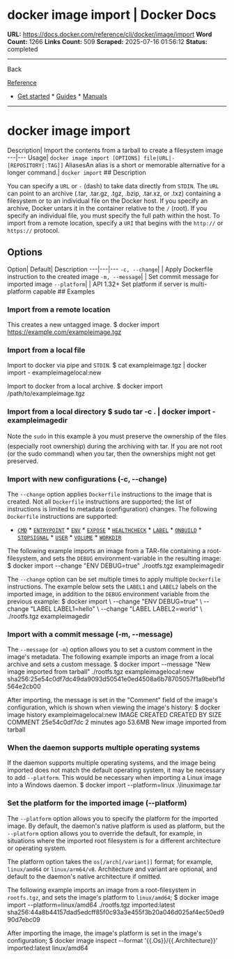 # docker image import | Docker Docs

**URL:** https://docs.docker.com/reference/cli/docker/image/import
**Word Count:** 1266
**Links Count:** 509
**Scraped:** 2025-07-16 01:56:12
**Status:** completed

---

Back

[Reference](https://docs.docker.com/reference/)

  * [Get started](https://docs.docker.com/get-started/)   * [Guides](https://docs.docker.com/guides/)   * [Manuals](https://docs.docker.com/manuals/)

* * *

# docker image import

Description| Import the contents from a tarball to create a filesystem image   ---|---   Usage| `docker image import [OPTIONS] file|URL|- [REPOSITORY[:TAG]]`   AliasesAn alias is a short or memorable alternative for a longer command.| `docker import`      ## Description

You can specify a `URL` or `-` \(dash\) to take data directly from `STDIN`. The `URL` can point to an archive \(.tar, .tar.gz, .tgz, .bzip, .tar.xz, or .txz\) containing a filesystem or to an individual file on the Docker host. If you specify an archive, Docker untars it in the container relative to the `/` \(root\). If you specify an individual file, you must specify the full path within the host. To import from a remote location, specify a `URI` that begins with the `http://` or `https://` protocol.

## Options

Option| Default| Description   ---|---|---   `-c, --change`| | Apply Dockerfile instruction to the created image   `-m, --message`| | Set commit message for imported image   `--platform`| | API 1.32+ Set platform if server is multi-platform capable      ## Examples

### Import from a remote location

This creates a new untagged image.               $ docker import https://example.com/exampleimage.tgz     

### Import from a local file

Import to docker via pipe and `STDIN`.               $ cat exampleimage.tgz | docker import - exampleimagelocal:new     

Import to docker from a local archive.               $ docker import /path/to/exampleimage.tgz     

### Import from a local directory               $ sudo tar -c . | docker import - exampleimagedir     

Note the `sudo` in this example â you must preserve the ownership of the files \(especially root ownership\) during the archiving with tar. If you are not root \(or the sudo command\) when you tar, then the ownerships might not get preserved.

### Import with new configurations \(-c, --change\)

The `--change` option applies `Dockerfile` instructions to the image that is created. Not all `Dockerfile` instructions are supported; the list of instructions is limited to metadata \(configuration\) changes. The following `Dockerfile` instructions are supported:

  * [`CMD`](https://docs.docker.com/reference/dockerfile/#cmd)   * [`ENTRYPOINT`](https://docs.docker.com/reference/dockerfile/#entrypoint)   * [`ENV`](https://docs.docker.com/reference/dockerfile/#env)   * [`EXPOSE`](https://docs.docker.com/reference/dockerfile/#expose)   * [`HEALTHCHECK`](https://docs.docker.com/reference/dockerfile/#healthcheck)   * [`LABEL`](https://docs.docker.com/reference/dockerfile/#label)   * [`ONBUILD`](https://docs.docker.com/reference/dockerfile/#onbuild)   * [`STOPSIGNAL`](https://docs.docker.com/reference/dockerfile/#stopsignal)   * [`USER`](https://docs.docker.com/reference/dockerfile/#user)   * [`VOLUME`](https://docs.docker.com/reference/dockerfile/#volume)   * [`WORKDIR`](https://docs.docker.com/reference/dockerfile/#workdir)

The following example imports an image from a TAR-file containing a root-filesystem, and sets the `DEBUG` environment-variable in the resulting image:               $ docker import --change "ENV DEBUG=true" ./rootfs.tgz exampleimagedir     

The `--change` option can be set multiple times to apply multiple `Dockerfile` instructions. The example below sets the `LABEL1` and `LABEL2` labels on the imported image, in addition to the `DEBUG` environment variable from the previous example:               $ docker import \         --change "ENV DEBUG=true" \         --change "LABEL LABEL1=hello" \         --change "LABEL LABEL2=world" \         ./rootfs.tgz exampleimagedir     

### Import with a commit message \(-m, --message\)

The `--message` \(or `-m`\) option allows you to set a custom comment in the image's metadata. The following example imports an image from a local archive and sets a custom message.               $ docker import --message "New image imported from tarball" ./rootfs.tgz exampleimagelocal:new     sha256:25e54c0df7dc49da9093d50541e0ed4508a6b78705057f1a9bebf1d564e2cb00     

After importing, the message is set in the "Comment" field of the image's configuration, which is shown when viewing the image's history:               $ docker image history exampleimagelocal:new          IMAGE          CREATED         CREATED BY   SIZE      COMMENT     25e54c0df7dc   2 minutes ago                53.6MB    New image imported from tarball     

### When the daemon supports multiple operating systems

If the daemon supports multiple operating systems, and the image being imported does not match the default operating system, it may be necessary to add `--platform`. This would be necessary when importing a Linux image into a Windows daemon.               $ docker import --platform=linux .\linuximage.tar     

### Set the platform for the imported image \(--platform\)

The `--platform` option allows you to specify the platform for the imported image. By default, the daemon's native platform is used as platform, but the `--platform` option allows you to override the default, for example, in situations where the imported root filesystem is for a different architecture or operating system.

The platform option takes the `os[/arch[/variant]]` format; for example, `linux/amd64` or `linux/arm64/v8`. Architecture and variant are optional, and default to the daemon's native architecture if omitted.

The following example imports an image from a root-filesystem in `rootfs.tgz`, and sets the image's platform to `linux/amd64`;               $ docker image import --platform=linux/amd64  ./rootfs.tgz imported:latest     sha256:44a8b44157dad5edcff85f0c93a3e455f3b20a046d025af4ec50ed990d7ebc09     

After importing the image, the image's platform is set in the image's configuration;               $ docker image inspect --format '{{.Os}}/{{.Architecture}}' imported:latest     linux/amd64